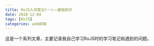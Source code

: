 ```yaml
---
title: RxJS入坑笔记(一)——基础知识
date: 2018-12-04
tags: [RxJS]
categories: web前端
---
```


这是一个系列文章，主要记录我自己学习RxJS时的学习笔记和遇到的问题。

<!--more-->
